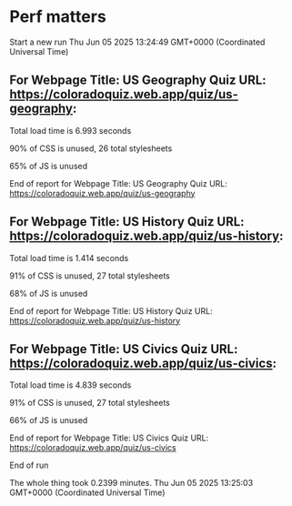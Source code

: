 # Perf matters


Start a new run
Thu Jun 05 2025 13:24:49 GMT+0000 (Coordinated Universal Time)








## For Webpage Title: US Geography Quiz URL: https://coloradoquiz.web.app/quiz/us-geography: 


Total load time is 6.993 seconds


90% of CSS is unused, 26 total stylesheets


65% of JS is unused


End of report for Webpage Title: US Geography Quiz URL: https://coloradoquiz.web.app/quiz/us-geography




## For Webpage Title: US History Quiz URL: https://coloradoquiz.web.app/quiz/us-history: 


Total load time is 1.414 seconds


91% of CSS is unused, 27 total stylesheets


68% of JS is unused


End of report for Webpage Title: US History Quiz URL: https://coloradoquiz.web.app/quiz/us-history




## For Webpage Title: US Civics Quiz URL: https://coloradoquiz.web.app/quiz/us-civics: 


Total load time is 4.839 seconds


91% of CSS is unused, 27 total stylesheets


66% of JS is unused


End of report for Webpage Title: US Civics Quiz URL: https://coloradoquiz.web.app/quiz/us-civics


End of run


The whole thing took 0.2399 minutes.
Thu Jun 05 2025 13:25:03 GMT+0000 (Coordinated Universal Time)




